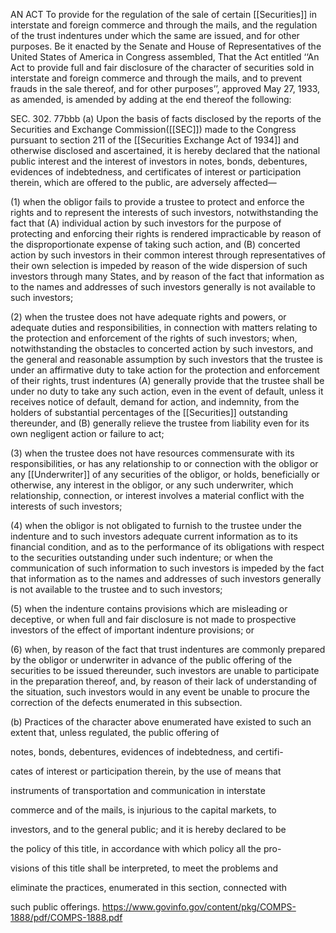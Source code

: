 AN ACT To provide for the regulation of the sale of certain [[Securities]] in interstate and foreign commerce and through the mails, and the regulation of the trust indentures under which the same are issued, and for other purposes.
Be it enacted by the Senate and House of Representatives of the United States of America in Congress assembled, That the Act entitled ‘‘An Act to provide full and fair disclosure of the character of securities sold in interstate and foreign commerce and through the mails, and to prevent frauds in the sale thereof, and for other purposes’’, approved May 27, 1933, as amended, is amended by adding at the end thereof the following:

SEC. 302. 77bbb (a) Upon the basis of facts disclosed by the reports of the Securities and Exchange Commission([[SEC]]) made to the Congress pursuant to section 211 of the [[Securities Exchange Act of 1934]] and otherwise disclosed and ascertained, it is hereby declared that the national public interest and the interest of investors in notes, bonds, debentures, evidences of indebtedness, and certificates of interest or participation therein, which are offered to the public, are adversely affected—

(1) when the obligor fails to provide a trustee to protect and enforce the rights and to represent the interests of such investors, notwithstanding the fact that (A) individual action by such investors for the purpose of protecting and enforcing their rights is rendered impracticable by reason of the disproportionate expense of taking such action, and (B) concerted action by such investors in their common interest through representatives of their own selection is impeded by reason of the wide dispersion of such investors through many States, and by reason of the fact that information as to the names and addresses of such investors generally is not available to such investors;

(2) when the trustee does not have adequate rights and powers, or adequate duties and responsibilities, in connection with matters relating to the protection and enforcement of the rights of such investors; when, notwithstanding the obstacles to concerted action by such investors, and the general and reasonable assumption by such investors that the trustee is under an affirmative duty to take action for the protection and enforcement of their rights, trust indentures (A) generally provide that the trustee shall be under no duty to take any such action, even in the event of default, unless it receives notice of default, demand for action, and indemnity, from the holders of substantial percentages of the [[Securities]] outstanding thereunder, and (B) generally relieve the trustee from liability even for its own negligent action or failure to act;

(3) when the trustee does not have resources commensurate with its responsibilities, or has any relationship to or connection with the obligor or any [[Underwriter]] of any securities of the obligor, or holds, beneficially or otherwise, any interest in the obligor, or any such underwriter, which relationship, connection, or interest involves a material conflict with the interests of such investors;

(4) when the obligor is not obligated to furnish to the trustee under the indenture and to such investors adequate current information as to its financial condition, and as to the performance of its obligations with respect to the securities outstanding under such indenture; or when the communication of such information to such investors is impeded by the fact that information as to the names and addresses of such investors generally is not available to the trustee and to such investors;

(5) when the indenture contains provisions which are misleading or deceptive, or when full and fair disclosure is not made to prospective investors of the effect of important indenture provisions; or

(6) when, by reason of the fact that trust indentures are commonly prepared by the obligor or underwriter in advance of the public offering of the securities to be issued thereunder, such investors are unable to participate in the preparation thereof, and, by reason of their lack of understanding of the situation, such investors would in any event be unable to procure the correction of the defects enumerated in this subsection.

(b) Practices of the character above enumerated have existed
to such an extent that, unless regulated, the public offering of

notes, bonds, debentures, evidences of indebtedness, and certifi-

cates of interest or participation therein, by the use of means that

instruments of transportation and communication in interstate

commerce and of the mails, is injurious to the capital markets, to

investors, and to the general public; and it is hereby declared to be

the policy of this title, in accordance with which policy all the pro-

visions of this title shall be interpreted, to meet the problems and

eliminate the practices, enumerated in this section, connected with

such public offerings.
https://www.govinfo.gov/content/pkg/COMPS-1888/pdf/COMPS-1888.pdf
